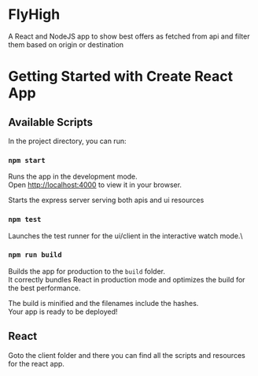 # FlyHigh
A React and NodeJS app to show best offers as fetched from api and filter them based on origin or destination

# Getting Started with Create React App

## Available Scripts

In the project directory, you can run:

### `npm start`

Runs the app in the development mode.\
Open [http://localhost:4000](http://localhost:4000) to view it in your browser.

Starts the express server serving both apis and ui resources

### `npm test`

Launches the test runner for the ui/client  in the interactive watch mode.\

### `npm run build`

Builds the app for production to the `build` folder.\
It correctly bundles React in production mode and optimizes the build for the best performance.

The build is minified and the filenames include the hashes.\
Your app is ready to be deployed!


## React 

Goto the client folder and there you can find all the scripts and resources for the react app.
